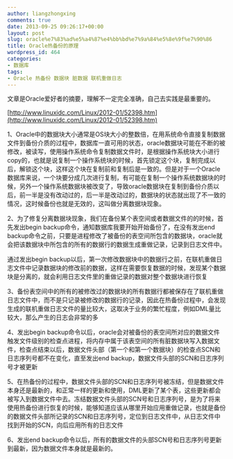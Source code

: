 ```yaml
---
author: liangzhongxing
comments: true
date: 2013-09-25 09:26:17+00:00
layout: post
slug: oracle%e7%83%ad%e5%a4%87%e4%bb%bd%e7%9a%84%e5%8e%9f%e7%90%86
title: Oracle热备份的原理
wordpress_id: 464
categories:
- 数据库
tags:
- Oracle 热备份 数据块 脏数据 联机重做日志
---
```


文章是Oracle爱好者的摘要，理解不一定完全准确，自己去实践是最重要的。

[http://www.linuxidc.com/Linux/2012-01/52398.htm](http://www.linuxidc.com/Linux/2012-01/52398.htm)

1、Oracle中的数据块大小通常是OS块大小的整数倍，在用系统命令直接复制数据文件到备份介质的过程中，数据库一直可用的状态，oracle数据块可能在不断的被修改，被读写，使用操作系统命令复制数据文件时，是根据操作系统块大小进行copy的，也就是说复制一个操作系统块的时候，首先锁定这个块，复制完成以后，解锁这个块，这样这个块在复制前和复制后是一致的。但是对于一个Oracle数据库来说，一个块要分成几次进行复制，有可能在复制一个操作系统数据块的时候，另外一个操作系统数据块被改变了，导致oracle数据块在复制到备份介质以后，前一半是没有改动过的，后一半是改动过的，数据块的状态就出现了不一致的情况，这时候备份也就是无效的，这叫做分离数据块现象。

2、为了修复分离数据块现象，我们在备份某个表空间或者数据文件的的时候，首先发出begin backup命令，通知数据库我要开始开始备份了，在没有发出end backup命令之前，只要是进程修改了被备份的表空间所包含的数据块，oracle就会把该数据块中所包含的所有的数据行的数据生成重做记录，记录到日志文件中。

通过发出begin backup以后，第一次修改数据块中的数据行之前，在联机重做日志文件中记录数据块的修改前的数据，这样在需要恢复数据的时候，发现某个数据块是分离的，就会利用日志文件里的重做记录的数据对整个数据块进行恢复

3、备份表空间中的所有的被修改过的数据块的所有数据行都被保存在了联机重做日志文件中，而不是只记录被修改的数据行的记录，因此在热备份过程中，会发现生成的联机重做日志文件的量比较大，这取决于业务的繁忙程度，例如DML量比较大，那么产生的日志会非常的多

4、发出begin backup命令以后，oracle会对被备份的表空间所对应的数据文件触发文件级别的检查点进程，将内存中属于该表空间的所有脏数据块写入数据文件，检查点结束以后，数据文件头部（第一个和第一个数据块）的检查点SCN和日志序列号都不在变化，直至发出end backup，数据文件头部的SCN和日志序列号才被更新

5、在热备份的过程中，数据文件头部的SCN和日志序列号被冻结，但是数据文件本身还是最新的，和正常一样的更新和使用，DML更新了某个表，这些更新都会被写入到数据文件中去。冻结数据文件头部的SCN号和日志序列号，是为了将来使用热备份进行恢复的时候，能够知道应该从哪里开始应用重做记录，也就是备份的数据文件头部所记录的SCN和日志序列号，定位到日志文件中，从日志文件中找到开始的SCN，向后应用所有的日志文件

6、发出end backup命令以后，所有的数据文件的头部SCN号和日志序列号更新到最新，因为数据文件本身就是最新的。
